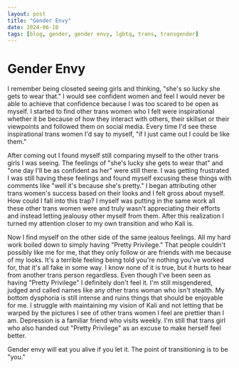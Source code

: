 ```yaml
---
layout: post
title: "Gender Envy"
date: 2024-06-10
tags: [blog, gender, gender envy, lgbtq, trans, transgender]
---
```


# Gender Envy

I remember being closeted seeing girls and thinking, "she's so lucky she gets to wear that." I would see confident women and feel I would never be able to achieve that confidence because I was too scared to be open as myself. I started to find other trans women who I felt were inspirational whether it be because of how they interact with others, their skillset or their viewpoints and followed them on social media. Every time I'd see these inspirational trans women I'd say to myself, "if I just came out I could be like them."

After coming out I found myself still comparing myself to the other trans girls I was seeing. The feelings of "she's lucky she gets to wear that" and "one day I'll be as confident as her" were still there. I was getting frustrated I was still having these feelings and found myself excusing these things with comments like "well it's because she's pretty." I began attributing other trans women's success based on their looks and I felt gross about myself. How could I fall into this trap? I myself was putting in the same work all these other trans women were and truly wasn't appreciating their efforts and instead letting jealousy other myself from them. After this realization I turned my attention closer to my own transition and who Kali is.

Now I find myself on the other side of the same jealous feelings. All my hard work boiled down to simply having "Pretty Privilege." That people couldn't possibly like me for me, that they only follow or are friends with me because of my looks. It's a terrible feeling being told you're nothing you've worked for, that it's all fake in some way. I know none of it is true, but it hurts to hear from another trans person regardless. Even though I've been seen as having "Pretty Privilege" I definitely don't feel it. I'm still misgendered, judged and called names like any other trans woman who isn't stealth. My bottom dysphoria is still intense and ruins things that should be enjoyable for me. I struggle with maintaining my vision of Kali and not letting that be warped by the pictures I see of other trans women I feel are prettier than I am. Depression is a familiar friend who visits weekly. I'm still that trans girl who also handed out "Pretty Privilege" as an excuse to make herself feel better.

Gender envy will eat you alive if you let it. The point of transitioning is to be "you."
